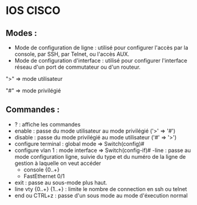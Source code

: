 # IOS CISCO
## Modes :
- Mode de configuration de ligne : utilisé pour configurer l'accès par la console, par SSH, par Telnet, ou l'accès AUX.
- Mode de configuration d'interface : utilisé pour configurer l'interface réseau d'un port de commutateur ou d'un routeur.

">" => mode utilisateur

"#" => mode privilégié

## Commandes :

- ? : affiche les commandes
- enable : passe du mode utilisateur au mode privilégié ('>' => '#')
- disable : passe du mode privilégié au mode utilisateur ('#' => '>')
- configure terminal : global mode => Switch(config)#
- configure vlan 1 : mode interface => Switch(config-if)#
-line : passe au mode configuration ligne, suivie du type et du numéro de la ligne de gestion à laquelle on veut accéder
    - console {0..+}
    - FastEthernet 0/1 
- exit : passe au sous-mode plus haut.
- line vty {0..+} {1..+} : limite le nombre de connection en ssh ou telnet
- end ou CTRL+z : passe d'un sous mode au mode d'éxecution normal
